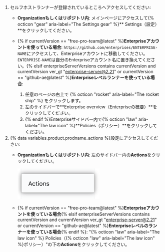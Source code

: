 1. セルフホストランナーが登録されているところへアクセスしてください:
   * **Organizationもしくはリポジトリ内**: メインページにアクセスして{% octicon "gear" aria-label="The Settings gear" %}** Settings（設定）**をクリックしてください。
   * {% if currentVersion == "free-pro-team@latest" %}**Enterpriseアカウントを使っている場合**: `https://github.com/enterprises/ENTERPRISE-NAME`にアクセスして、Enterpriseアカウントに移動してください。`ENTERPRISE-NAME`は自分のEnterpriseアカウント名に置き換えてください。{% elsif enterpriseServerVersions contains currentVersion and currentVersion ver_gt "enterprise-server@2.21" or currentVersion == "github-ae@latest" %}**Enterpriseレベルランナーを使っている場合**:

     1. 任意のページの右上で {% octicon "rocket" aria-label="The rocket ship" %} をクリックします。
     1. 左のサイドバーで**Enterprise overview（Enterpriseの概要）**をクリックしてください。
     1. {% endif %}Enterpriseサイドバー内で{% octicon "law" aria-label="The law icon" %}**Policies（ポリシー）**をクリックしてください。
1. {% data variables.product.prodname_actions %}設定にアクセスしてください:
   * **Organizationもしくはリポジトリ内**: 左のサイドバー内の**Actions**をクリックしてください。

     ![アクションの設定](/assets/images/help/settings/settings-sidebar-actions.png)
   * {% if currentVersion == "free-pro-team@latest" %}**Enterpriseアカウントを使っている場合**{% elsif enterpriseServerVersions contains currentVersion and currentVersion ver_gt "enterprise-server@2.21" or currentVersion == "github-ae@latest" %}**Enterpriseレベルのランナーを使っている場合**{% endif %}: "{% octicon "law" aria-label="The law icon" %} Policies（{% octicon "law" aria-label="The law icon" %}ポリシー）"の下の**Actions**をクリックしてください。
